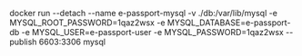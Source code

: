 docker run --detach --name e-passport-mysql -v ./db:/var/lib/mysql -e MYSQL_ROOT_PASSWORD=1qaz2wsx -e MYSQL_DATABASE=e-passport-db -e MYSQL_USER=e-passport-user -e MYSQL_PASSWORD=1qaz2wsx --publish 6603:3306 mysql
